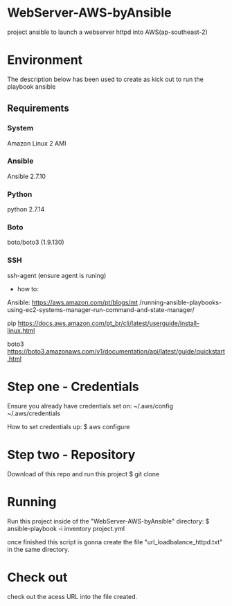 # WebServer-AWS-byAnsible
project ansible to launch a webserver httpd into AWS(ap-southeast-2)  


# Environment
The description below has been used to create as kick out to run the playbook ansible 

## Requirements
 ### System 
 Amazon Linux 2 AMI
 ### Ansible
 Ansible 2.7.10
 ### Python 
 python 2.7.14
 ### Boto
 boto/boto3 (1.9.130)
 ### SSH
 ssh-agent (ensure agent is runing) 

 + how to:

 Ansible:
 https://aws.amazon.com/pt/blogs/mt /running-ansible-playbooks-using-ec2-systems-manager-run-command-and-state-manager/

 pip
 https://docs.aws.amazon.com/pt_br/cli/latest/userguide/install-linux.html

 boto3
 https://boto3.amazonaws.com/v1/documentation/api/latest/guide/quickstart.html



# Step one - Credentials
 Ensure you already have credentials set on: 
  ~/.aws/config  
  ~/.aws/credentials  

 How to set credentials up:
 $ aws configure 

# Step two - Repository
 Download of this repo and run this project
 $ git clone <this repo>   

# Running
 Run this project inside of the "WebServer-AWS-byAnsible" directory:
 $ ansible-playbook -i inventory project.yml

 once finished this script is gonna create the file "url_loadbalance_httpd.txt" in the same directory. 

# Check out
 check out the acess URL into the file created.   